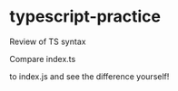 # typescript-practice

Review of TS syntax

Compare index.ts 



to index.js and see the difference yourself!
